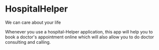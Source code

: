 # HospitalHelper
We can care about your life

Whenever you use a hospital-Helper application,
this app will help you to book a doctor's appointment
online which will also allow you to do doctor
consulting and calling.
